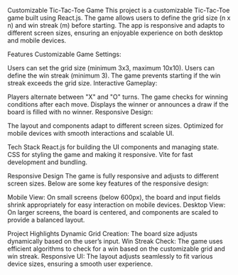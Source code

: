 Customizable Tic-Tac-Toe Game
This project is a customizable Tic-Tac-Toe game built using React.js. The game allows users to define the grid size (n x n) and win streak (m) before starting. The app is responsive and adapts to different screen sizes, ensuring an enjoyable experience on both desktop and mobile devices.

Features
Customizable Game Settings:

Users can set the grid size (minimum 3x3, maximum 10x10).
Users can define the win streak (minimum 3).
The game prevents starting if the win streak exceeds the grid size.
Interactive Gameplay:

Players alternate between "X" and "O" turns.
The game checks for winning conditions after each move.
Displays the winner or announces a draw if the board is filled with no winner.
Responsive Design:

The layout and components adapt to different screen sizes.
Optimized for mobile devices with smooth interactions and scalable UI.

Tech Stack
React.js for building the UI components and managing state.
CSS for styling the game and making it responsive.
Vite for fast development and bundling.

Responsive Design
The game is fully responsive and adjusts to different screen sizes. Below are some key features of the responsive design:

Mobile View: On small screens (below 600px), the board and input fields shrink appropriately for easy interaction on mobile devices.
Desktop View: On larger screens, the board is centered, and components are scaled to provide a balanced layout.

Project Highlights
Dynamic Grid Creation: The board size adjusts dynamically based on the user’s input.
Win Streak Check: The game uses efficient algorithms to check for a win based on the customizable grid and win streak.
Responsive UI: The layout adjusts seamlessly to fit various device sizes, ensuring a smooth user experience.
